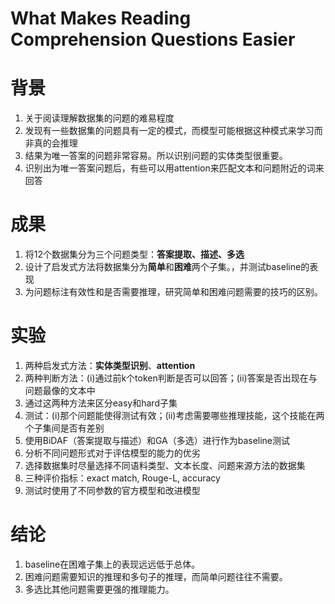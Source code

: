 # What Makes Reading Comprehension Questions Easier

# 背景
1. 关于阅读理解数据集的问题的难易程度
2. 发现有一些数据集的问题具有一定的模式，而模型可能根据这种模式来学习而非真的会推理
3. 结果为唯一答案的问题非常容易。所以识别问题的实体类型很重要。
4. 识别出为唯一答案问题后，有些可以用attention来匹配文本和问题附近的词来回答

# 成果
1. 将12个数据集分为三个问题类型：**答案提取、描述、多选**
2. 设计了启发式方法将数据集分为**简单**和**困难**两个子集。，并测试baseline的表现
3. 为问题标注有效性和是否需要推理，研究简单和困难问题需要的技巧的区别。

# 实验
1. 两种启发式方法：**实体类型识别**、**attention**
2. 两种判断方法：(i)通过前k个token判断是否可以回答；(ii)答案是否出现在与问题最像的文本中
3. 通过这两种方法来区分easy和hard子集
4. 测试：(i)那个问题能使得测试有效；(ii)考虑需要哪些推理技能，这个技能在两个子集间是否有差别
5. 使用BiDAF（答案提取与描述）和GA（多选）进行作为baseline测试
6. 分析不同问题形式对于评估模型的能力的优劣
7. 选择数据集时尽量选择不同语料类型、文本长度、问题来源方法的数据集
8. 三种评价指标：exact match, Rouge-L, accuracy
9. 测试时使用了不同参数的官方模型和改进模型

# 结论
1. baseline在困难子集上的表现远远低于总体。
2. 困难问题需要知识的推理和多句子的推理，而简单问题往往不需要。
3. 多选比其他问题需要更强的推理能力。
